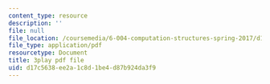 ```yaml
---
content_type: resource
description: ''
file: null
file_location: /coursemedia/6-004-computation-structures-spring-2017/d17c5638ee2a1c8d1be4d87b924da3f9_jsJ0nR38zvo.pdf
file_type: application/pdf
resourcetype: Document
title: 3play pdf file
uid: d17c5638-ee2a-1c8d-1be4-d87b924da3f9
---
```

